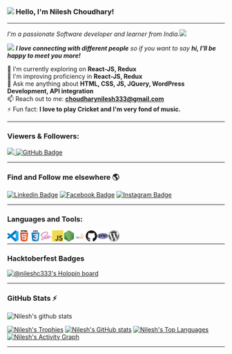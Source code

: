 ###  <img src="https://media.giphy.com/media/hvRJCLFzcasrR4ia7z/giphy.gif" width="30px"> Hello, I'm Nilesh Choudhary!
---
<em>I'm a passionate Software developer and learner from India.<img src="https://media.giphy.com/media/WUlplcMpOCEmTGBtBW/giphy.gif" width="30"></em>

<img src="https://media.giphy.com/media/LnQjpWaON8nhr21vNW/giphy.gif" width="60"> <em><b>I love connecting with different people</b> so if you want to say <b>hi, I'll be happy to meet you more!</b></em>

🔭 I'm currently exploring on **React-JS, Redux**
<br />
🌱 I'm improving proficiency in **React-JS, Redux**
<br />
💬 Ask me anything about **HTML, CSS, JS, JQuery, WordPress Development, API integration**
<br />
📫 Reach out to me: **choudharynilesh333@gmail.com**
<br />
⚡ Fun fact: **I love to play Cricket and I'm very fond of music.**

---

### Viewers & Followers:

<a href="javascript:void(0)">
    <img src="https://komarev.com/ghpvc/?username=imnavanath">
</a>
<a href="https://github.com/imnavanath?tab=followers"><img src="https://img.shields.io/github/followers/imnavanath?label=Followers&style=social" alt="GitHub Badge"></a>


---

### Find and Follow me elsewhere 🌎
[![Linkedin Badge](https://img.shields.io/badge/LinkedIn-0077B5?style=for-the-badge&logo=linkedin&logoColor=white&link=https://www.linkedin.com/in/nileshchoudharyoffical/)](https://www.linkedin.com/in/nileshchoudharyoffical/)
[![Facebook Badge](https://img.shields.io/badge/Facebook-1877F2?style=for-the-badge&logo=facebook&logoColor=white&link=https://www.facebook.com/nilesh.choudhary.5070/)](https://www.facebook.com/nilesh.choudhary.5070/)
[![Instagram Badge](https://img.shields.io/badge/Instagram-E4405F?style=for-the-badge&logo=instagram&logoColor=white&link=https://www.instagram.com/nileshc_officials/)](https://www.instagram.com/nileshc_officials/)

---

### Languages and Tools:
[<img align="left" alt="VSCode" width="26px" src="https://raw.githubusercontent.com/github/explore/80688e429a7d4ef2fca1e82350fe8e3517d3494d/topics/visual-studio-code/visual-studio-code.png" />](vscode) [<img align="left" alt="HTML5" width="26px" src="https://raw.githubusercontent.com/github/explore/80688e429a7d4ef2fca1e82350fe8e3517d3494d/topics/html/html.png" />](html5) [<img align="left" alt="CSS3" width="26px" src="https://raw.githubusercontent.com/github/explore/80688e429a7d4ef2fca1e82350fe8e3517d3494d/topics/css/css.png" />](css3) [<img align="left" alt="Sass" width="26px" src="https://raw.githubusercontent.com/github/explore/80688e429a7d4ef2fca1e82350fe8e3517d3494d/topics/sass/sass.png" />](sass) [<img align="left" alt="JavaScript" width="26px" src="https://raw.githubusercontent.com/github/explore/80688e429a7d4ef2fca1e82350fe8e3517d3494d/topics/javascript/javascript.png" />](javascript) [<img align="left" alt="Node.js" width="26px" src="https://raw.githubusercontent.com/github/explore/80688e429a7d4ef2fca1e82350fe8e3517d3494d/topics/nodejs/nodejs.png" />](nodejs) [<img align="left" alt="MySQL" width="26px" src="https://raw.githubusercontent.com/github/explore/80688e429a7d4ef2fca1e82350fe8e3517d3494d/topics/mysql/mysql.png" />](mysql) [<img align="left" alt="GitHub" width="26px" src="https://raw.githubusercontent.com/github/explore/78df643247d429f6cc873026c0622819ad797942/topics/github/github.png" />](github) [<img align="left" alt="PHP" width="26px" src="https://raw.githubusercontent.com/github/explore/ccc16358ac4530c6a69b1b80c7223cd2744dea83/topics/php/php.png" />](php) [<img align="left" alt="Wordpress" width="26px" src="https://raw.githubusercontent.com/github/explore/80688e429a7d4ef2fca1e82350fe8e3517d3494d/topics/wordpress/wordpress.png" />](wordpress)
<br />

---

### Hacktoberfest Badges
[![@nileshc333's Holopin board](https://holopin.io/api/user/board?user=nileshc333)](https://holopin.io/@nileshc333)

---

### GitHub Stats :zap:

![Nilesh's github stats](https://github-readme-stats.vercel.app/api?username=nileshc-bsf&show_icons=true)

<a href="javascript:void(0)"><img alt="Nilesh's Trophies" src="https://github-profile-trophy.vercel.app/?username=nileshc-bsf" /></a>
<a href="javascript:void(0)"><img alt="Nilesh's GitHub stats" style="width:55%" src="https://github-readme-stats.vercel.app/api?username=nileshc-bsf&include_all_commits=true&show_icons=true" /></a>
<a href="javascript:void(0)"><img alt="Nilesh's Top Languages" style="width:40%" src="https://github-readme-stats.vercel.app/api/top-langs/?username=nileshc-bsf&layout=compact&hide=html" /></a>
<br/>
<a href="javascript:void(0)"><img alt="Nilesh's Activity Graph" src="https://activity-graph.herokuapp.com/graph?username=nileshc-bsf" /></a>
<br/>


---
<!--
**NileshChoudhary111/NileshChoudhary111** is a ✨ _special_ ✨ repository because its `README.md` (this file) appears on your GitHub profile.

Here are some ideas to get you started:

- 🔭 I’m currently working on ...
- 🌱 I’m currently learning ...
- 👯 I’m looking to collaborate on ...
- 🤔 I’m looking for help with ...
- 💬 Ask me about ...
- 📫 How to reach me: ...
- 😄 Pronouns: ...
- ⚡ Fun fact: ...
-->
